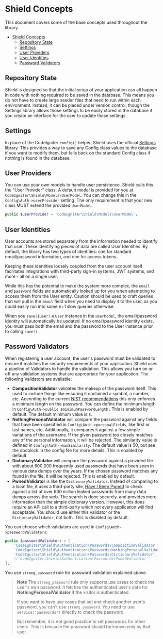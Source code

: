 # Shield Concepts

This document covers some of the base concepts used throughout the library.

- [Shield Concepts](#shield-concepts)
  - [Repository State](#repository-state)
  - [Settings](#settings)
  - [User Providers](#user-providers)
  - [User Identities](#user-identities)
  - [Password Validators](#password-validators)

## Repository State

Shield is designed so that the initial setup of your application can all happen in code with nothing required to be
saved in the database. This means you do not have to create large seeder files that need to run within each environment.
Instead, it can be placed under version control, though the Settings library allows those settings to be easily stored
in the database if you create an interface for the user to update those settings.

## Settings

In place of the CodeIgniter `config()` helper, Shield uses the official [Settings](https://github.com/codeigniter4/settings)
library. This provides a way to save any Config class values to the database if you want to modify them, but falls back
on the standard Config class if nothing is found in the database.

## User Providers

You can use your own models to handle user persistence. Shield calls this the "User Provider" class. A default model
is provided for you at `CodeIgniter\Shield\Models\UserModel`. You can change this in the `Config\Auth->userProvider` setting.
The only requirement is that your new class MUST extend the provided `UserModel`.

```php
public $userProvider = 'CodeIgniter\Shield\Models\UserModel';
```

<a name="identities" />

## User Identities

User accounts are stored separately from the information needed to identify that user. These identifying pieces of data are
called User Identities. By default, the library has two types of identities: one for standard email/password information,
and one for access tokens.

Keeping these identities loosely coupled from the user account itself facilitates integrations with third-party sign-in systems, JWT systems, and more - all on a single user.

While this has the potential to make the system more complex, the `email` and `password` fields are automatically
looked up for you when attempting to access them from the User entity. Caution should be used to craft queries that will pull
in the `email` field when you need to display it to the user, as you could easily run into some n+1 slow queries otherwise.

When you `save($user)` a `User` instance in the `UserModel`, the email/password identity will automatically be updated.
If no email/password identity exists, you must pass both the email and the password to the User instance prior to calling `save()`.

## Password Validators

When registering a user account, the user's password must be validated to ensure it matches the security requirements of
your application. Shield uses a pipeline of Validators to handle the validation. This allows you turn on or off any validation
systems that are appropriate for your application. The following Validators are available:

- **CompositionValidator** validates the makeup of the password itself. This used to include things
    like ensuring it contained a symbol, a number, etc. According to the current
    [NIST recommendations](https://pages.nist.gov/800-63-3/sp800-63b.html) this only enforces a
    minimum length on the password. You can define the minimum length in
    `Config\Auth->public $minimumPasswordLength;` This is enabled by default. The default minimum
    value is `8`.
- **NothingPersonalValidator** will compare the password against any fields that have been specified
    in `Config\Auth->personalFields`, like first or last names, etc. Additionally, it compares it
    against a few simple variations of the username. If the given password too closely matches
    any of the personal information, it will be rejected. The similarity value is defined in
     `Config\Auth->maxSimilarity`. The default value is 50, but see the docblock in the config
     file for more details. This is enabled by default.
- **DictionaryValidator** will compare the password against a provided file with about 600,000
    frequently used passwords that have been seen in various data dumps over the years. If the
    chosen password matches any found in the file, it will be rejected. This is enabled by default.
- **PwnedValidator** is like the `DictionaryValidator`. Instead of comparing to a local file, it
    uses a third-party site, [Have I Been Pwned](https://haveibeenpwned.com/Passwords) to check
    against a list of over 630 million leaked passwords from many data dumps across the web.
    The search is done securely, and provides more information than the simple dictionary version.
    However, this does require an API call to a third-party which not every application will
    find acceptable. You should use either this validator or the `DictionaryValidator`, not both.
    This is disabled by default.

You can choose which validators are used in `Config\Auth->passwordValidators`:

```php
public $passwordValidators = [
    'CodeIgniter\Shield\Authentication\Passwords\CompositionValidator',
    'CodeIgniter\Shield\Authentication\Passwords\NothingPersonalValidator',
    'CodeIgniter\Shield\Authentication\Passwords\DictionaryValidator',
    //'CodeIgniter\Shield\Authentication\Passwords\PwnedValidator',
];
```

You use `strong_password` rule for password validation explained above.

> **Note**
> The `strong_password` rule only supports use cases to check the user's own password.
> It fetches the authenticated user's data for **NothingPersonalValidator**
> if the visitor is authenticated.
>
> If you want to have use cases that set and check another user's password,
> you can't use `strong_password`. You need to use `service('passwords')` directly
> to check the password.
>
> But remember, it is not good practice to set passwords for other users.
> This is because the password should be known only by that user.
